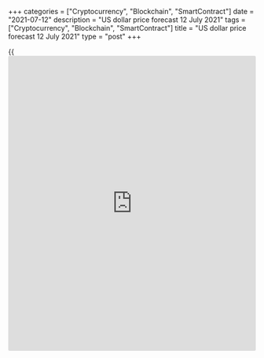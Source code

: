 +++
categories = ["Cryptocurrency", "Blockchain", "SmartContract"]
date = "2021-07-12"
description = "US dollar price forecast 12 July 2021"
tags = ["Cryptocurrency", "Blockchain", "SmartContract"]
title = "US dollar price forecast 12 July 2021"
type = "post"
+++

{{<iframe id="large-banner" src="https://www.bounty.group/#slide=2.0" width="100%" height="600" scrolling="no" style="border: 0px solid rgb(216, 221, 230); border-radius: 3px;">}}

2021-07-12

2021-07-12

Dollar: from Delta to Omega. Forecast as of 12.07.2021Dmitri Demidenko

Will the Delta variant of coronavirus set the global economic recovery
back? If vaccines fail to protect from the new coronavirus strains,
there could be new lockdowns and a double-dip recession. How will it
affect the [EURUSD][1]? Let us discuss the Forex outlook and make up a
trading plan.

## Weekly US dollar fundamental forecast

From temporary inflation to temporary recovery. Before July, [investor](https://www.fintechee.com/tutorial-for-forex-trading/investor-mode/)s
were actively discussing whether the surge in consumer prices would be
temporary. However, the current spread of the Delta variant of COVID-19
makes them doubt the rapid recovery of the global economy. After all,
Delta may be followed by Epsilon, Zeta, and other Greek alphabet letters
up to Omega. Concerns about new strains of COVID-19 encourage [investor](https://www.fintechee.com/tutorial-for-forex-trading/investor-mode/)s
to buy US Treasuries. The drop in the US bond yields pressed down the
greenback.

The US yields have fallen for a few reasons. There has been a series of
weak economic data in the US, China, and the euro area. There have
appeared new strains of coronavirus. Besides, [investor](https://www.fintechee.com/tutorial-for-forex-trading/investor-mode/)s wanted to exit
shorts. A drop in Treasury yields is often interpreted as a signal of a
soon downturn of the US economy, which could encourage the Fed to remain
passive, weakening the US dollar. As a result, the [EURUSD][2]  was
rising during two consecutive trading sessions in the week ended July 9,
despite the contradictory dynamics of the stock market. At first, the
[S&P 500][3] and Treasury yields fell, then rallied, but this did not
prevent the euro from strengthening against the greenback.

A new reason to buy the [EURUSD][2] could be the forecast for a decline
in the US inflation from 5% to 4.9% in June. Some analysts suggest this
scenario fits in the scheme of the temporary surge in US inflation. If
so, the Fed could continue its wait-and-see [policy](https://www.fintechee.com/policy/). However, most of the
64 Wall Street Journal experts believe that high CPI values will be
long-lasting. They forecast core inflation at 3.2% by the end of 2021.
In 2022-2023, the indicator will slow down to 2.3%, but its average
value in 2021-2023 will be 2.58%. This is the highest level since the
1990s, so the Fed can well start monetary tightening.

The reality could be different. Nordea Markets notes that rent accounts
for about 40% in the structure of the consumer price index. The
indicator is lagging behind the home sales prices and should soar in
Autumn.

### Dynamics of rent and home sales prices in USA



 _Source_ _: Nordea Markets_

A suppose the [EURUSD][2] could start consolidation after a drop having
occurred since late May. Among the reasons, there are negative for carry
traders [news](https://www.letsplayfx.com/blog/forex-news-website/) about a downturn in global growth and volatility surges
amid the holiday season. Traders exit speculative trades, start selling
the high-yielding emerging markets currencies and buying funding
currencies, such as the yen and the euro. Therefore, the euro could be
corrected up in the downtrend.

### Weekly [EURUSD][2] trading plan

Nonetheless, the general scenario will hardly change. The Fed is to
announce the QE tapering in August-September already. The further
inflation growth and the recovery of employment due to the expiration of
stimulus checks will encourage the aggressiveness of the US central
bank. In the short term, if the [EURUSD][2] breaks out the resistance at
1.188, it should continue the rally up to 1.193 and 1.1965, where one
could look for a sell signal. Otherwise, if the price doesn’t go up
above 1.188, it will be relevant to enter shorts right away.







## Price chart of EURUSD in real time mode

The content of this article reflects the author’s opinion and does not
necessarily reflect the official position of LiteForex. The material
published on this page is provided for informational purposes only and
should not be considered as the provision of investment advice for the
purposes of Directive 2004/39/EC.

Rate this article:

{{value}}

( {{count}} {{title}} )

   1. my.liteforex.com/trading/chart?symbol=EURUSD&returnUrl=true
   2. my.liteforex.com/trading/chart?symbol=EURUSD&returnUrl=true
   3. my.liteforex.com/trading/chart?symbol=SPX&returnUrl=true